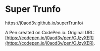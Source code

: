 # Super Trunfo
https://j0aod3v.github.io/superTrunfo/

A Pen created on CodePen.io. Original URL: [https://codepen.io/j0aod3v/pen/OJzyXER](https://codepen.io/j0aod3v/pen/OJzyXER).


